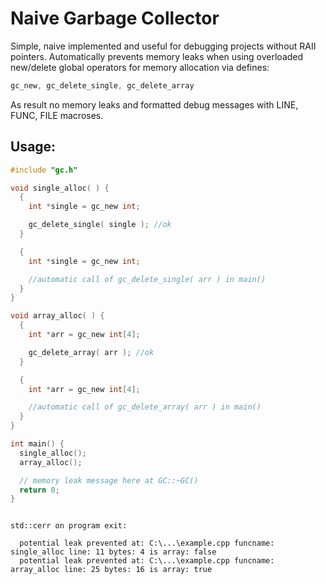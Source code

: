 Naive Garbage Collector
=======================

Simple, naive implemented and useful for debugging projects without RAII pointers.
Automatically prevents memory leaks when using overloaded new/delete global operators for memory allocation via defines:

```cpp
gc_new, gc_delete_single, gc_delete_array
```

As result no memory leaks and formatted debug messages with LINE, FUNC, FILE macroses.

Usage:
------

```cpp
#include "gc.h"

void single_alloc( ) {
  {
    int *single = gc_new int;

    gc_delete_single( single ); //ok
  }

  {
    int *single = gc_new int;

    //automatic call of gc_delete_single( arr ) in main()
  }
}

void array_alloc( ) {
  {
    int *arr = gc_new int[4];

    gc_delete_array( arr ); //ok
  }

  {
    int *arr = gc_new int[4];

    //automatic call of gc_delete_array( arr ) in main()
  }
}

int main() {
  single_alloc();
  array_alloc();

  // memory leak message here at GC::~GC()
  return 0;
}
```

```

std::cerr on program exit:

  potential leak prevented at: C:\...\example.cpp funcname: single_alloc line: 11 bytes: 4 is array: false
  potential leak prevented at: C:\...\example.cpp funcname: array_alloc line: 25 bytes: 16 is array: true

```
